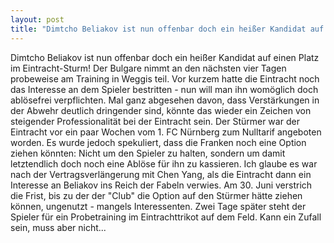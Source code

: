 ```yaml
---
layout: post
title: "Dimtcho Beliakov ist nun offenbar doch ein heißer Kandidat auf einen Platz im Eintracht-Sturm!"
---
```


Dimtcho Beliakov ist nun offenbar doch ein heißer Kandidat auf einen Platz im Eintracht-Sturm! Der Bulgare nimmt an den nächsten vier Tagen probeweise am Training in Weggis teil. Vor kurzem hatte die Eintracht noch das Interesse an dem Spieler bestritten - nun will man ihn womöglich doch ablösefrei verpflichten. Mal ganz abgesehen davon, dass Verstärkungen in der Abwehr deutlich dringender sind, könnte das wieder ein Zeichen von steigender Professionalität bei der Eintracht sein. Der Stürmer war der Eintracht vor ein paar Wochen vom 1. FC Nürnberg zum Nulltarif angeboten worden. Es wurde jedoch spekuliert, dass die Franken noch eine Option ziehen könnten: Nicht um den Spieler zu halten, sondern um damit letztendlich doch noch eine Ablöse für ihn zu kassieren. Ich glaube es war nach der Vertragsverlängerung mit Chen Yang, als die Eintracht dann ein Interesse an Beliakov ins Reich der Fabeln verwies. Am 30. Juni verstrich die Frist, bis zu der der "Club" die Option auf den Stürmer hätte ziehen können, ungenutzt - mangels Interessenten. Zwei Tage später steht der Spieler für ein Probetraining im Eintrachttrikot auf dem Feld. Kann ein Zufall sein, muss aber nicht...
